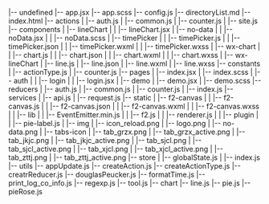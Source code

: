 |-- undefined
    |-- app.jsx
    |-- app.scss
    |-- config.js
    |-- directoryList.md
    |-- index.html
    |-- actions
    |   |-- auth.js
    |   |-- common.js
    |   |-- counter.js
    |   |-- site.js
    |-- components
    |   |-- lineChart
    |   |   |-- lineChart.jsx
    |   |-- no-data
    |   |   |-- noData.jsx
    |   |   |-- noData.scss
    |   |-- timePicker
    |   |   |-- timePicker.js
    |   |   |-- timePicker.json
    |   |   |-- timePicker.wxml
    |   |   |-- timePicker.wxss
    |   |-- wx-chart
    |   |   |-- chart.js
    |   |   |-- chart.json
    |   |   |-- chart.wxml
    |   |   |-- chart.wxss
    |   |-- wx-lineChart
    |       |-- line.js
    |       |-- line.json
    |       |-- line.wxml
    |       |-- line.wxss
    |-- constants
    |   |-- actionType.js
    |   |-- counter.js
    |-- pages
    |   |-- index.jsx
    |   |-- index.scss
    |   |-- auth
    |   |   |-- login
    |   |       |-- login.jsx
    |   |-- demo
    |       |-- demo.jsx
    |       |-- demo.scss
    |-- reducers
    |   |-- auth.js
    |   |-- common.js
    |   |-- counter.js
    |   |-- index.js
    |-- services
    |   |-- api.js
    |   |-- request.js
    |-- static
    |   |-- f2-canvas
    |   |   |-- f2-canvas.js
    |   |   |-- f2-canvas.json
    |   |   |-- f2-canvas.wxml
    |   |   |-- f2-canvas.wxss
    |   |   |-- lib
    |   |       |-- EventEmitter.min.js
    |   |       |-- f2.js
    |   |       |-- renderer.js
    |   |       |-- plugin
    |   |           |-- pie-label.js
    |   |-- img
    |       |-- icon_reload.png
    |       |-- logo.png
    |       |-- no-data.png
    |       |-- tabs-icon
    |           |-- tab_grzx.png
    |           |-- tab_grzx_active.png
    |           |-- tab_jkjc.png
    |           |-- tab_jkjc_active.png
    |           |-- tab_sjcl.png
    |           |-- tab_sjcl_active.png
    |           |-- tab_xjcl.png
    |           |-- tab_xjcl_active.png
    |           |-- tab_zttj.png
    |           |-- tab_zttj_active.png
    |-- store
    |   |-- globalState.js
    |   |-- index.js
    |-- utils
        |-- appUpdate.js
        |-- createAction.js
        |-- createActionType.js
        |-- creatrReducer.js
        |-- douglasPeucker.js
        |-- formatTime.js
        |-- print_log_co_info.js
        |-- regexp.js
        |-- tool.js
        |-- chart
            |-- line.js
            |-- pie.js
            |-- pieRose.js
